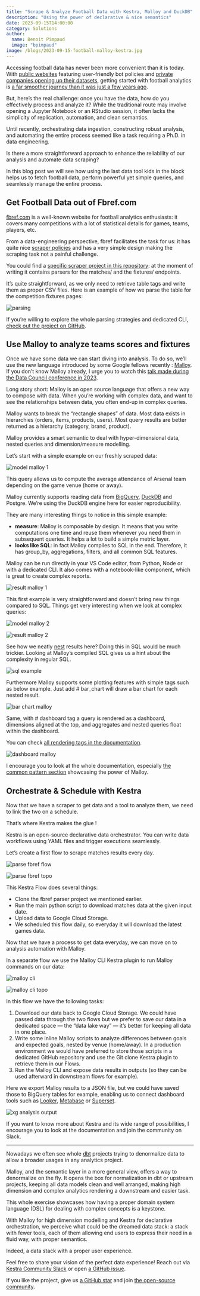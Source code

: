 ```yaml
---
title: "Scrape & Analyze Football Data with Kestra, Malloy and DuckDB"
description: "Using the power of declarative & nice semantics"
date: 2023-09-15T14:00:00
category: Solutions
author:
  name: Benoit Pimpaud
  image: "bpimpaud"
image: /blogs/2023-09-15-football-malloy-kestra.jpg
---
```


Accessing football data has never been more convenient than it is today. With [public websites](https://fbref.com/) featuring user-friendly bot policies and [private companies opening up their datasets](https://github.com/statsbomb/open-data), getting started with football analytics is [a far smoother journey than it was just a few years ago](https://medium.pimpaudben.fr/part-2-a-career-in-football-analytics-the-how-ae8b5eca38ce).

But, here’s the real challenge: once you have the data, how do you effectively process and analyze it? While the traditional route may involve opening a Jupyter Notebook or an RStudio session, it often lacks the simplicity of replication, automation, and clean semantics.

Until recently, orchestrating data ingestion, constructing robust analysis, and automating the entire process seemed like a task requiring a Ph.D. in data engineering.

Is there a more straightforward approach to enhance the reliability of our analysis and automate data scraping?

In this blog post we will see how using the last data tool kids in the block helps us to fetch football data, perform powerful yet simple queries, and seamlessly manage the entire process.


## Get Football Data out of Fbref.com

[fbref.com](https://fbref.com/) is a well-known website for football analytics enthusiasts: it covers many competitions with a lot of statistical details for games, teams, players, etc.

From a data-engineering perspective, fbref facilitates the task for us: it has quite nice [scraper policies](https://www.sports-reference.com/bot-traffic.html) and has a very simple design making the scraping task not a painful challenge.

You could find a [specific scraper project in this repository](https://github.com/Ben8t/fbref_scraper/tree/main): at the moment of writing it contains parsers for the matches/ and the fixtures/ endpoints.

It’s quite straightforward, as we only need to retrieve table tags and write them as proper CSV files. Here is an example of how we parse the table for the competition fixtures pages:

![parsing](/blogs/2023-09-15-football-malloy-kestra/parsing.png)

If you’re willing to explore the whole parsing strategies and dedicated CLI, [check out the project on GitHub](https://github.com/Ben8t/fbref_scraper).


## Use Malloy to analyze teams scores and fixtures

Once we have some data we can start diving into analysis. To do so, we’ll use the new language introduced by some Google fellows recently : [Malloy](https://www.malloydata.dev/).
If you don’t know Malloy already, I urge you to watch this [talk made during the Data Council conference in 2023](https://www.datacouncil.ai/talks/malloy-an-experimental-language-for-data?hsLang=en).

Long story short: Malloy is an open source language that offers a new way to compose with data. When you’re working with complex data, and want to see the relationships between data, you often end-up in complex queries.

Malloy wants to break the “rectangle shapes” of data. Most data exists in hierarchies (orders, items, products, users). Most query results are better returned as a hierarchy (category, brand, product).

Malloy provides a smart semantic to deal with hyper-dimensional data, nested queries and dimension/measure modelling.

Let’s start with a simple example on our freshly scraped data:


![model malloy 1](/blogs/2023-09-15-football-malloy-kestra/model1_malloy.png)

This query allows us to compute the average attendance of Arsenal team depending on the game venue (home or away).

Malloy currently supports reading data from [BigQuery](https://cloud.google.com/bigquery), [DuckDB](https://duckdb.org/) and Postgre. We’re using the DuckDB engine here for easier reproducibility.

They are many interesting things to notice in this simple example:

* **measure**: Malloy is composable by design. It means that you write computations one time and reuse them whenever you need them in subsequent queries. It helps a lot to build a simple metric layer.
* **looks like SQL**: in fact Malloy compiles to SQL in the end. Therefore, it has group_by, aggregations, filters, and all common SQL features.

Malloy can be run directly in your VS Code editor, from Python, Node or with a dedicated CLI. It also comes with a notebook-like component, which is great to create complex reports.


![result malloy 1](/blogs/2023-09-15-football-malloy-kestra/vscode_1.png)

This first example is very straightforward and doesn’t bring new things compared to SQL. Things get very interesting when we look at complex queries:

![model malloy 2](/blogs/2023-09-15-football-malloy-kestra/model2_malloy.png)

![result malloy 2](/blogs/2023-09-15-football-malloy-kestra/result2_malloy.png)

See how we neatly [nest](https://malloydata.github.io/documentation/language/nesting) results here? Doing this in SQL would be much trickier. Looking at Malloy’s compiled SQL gives us a hint about the complexity in regular SQL.

![sql example](/blogs/2023-09-15-football-malloy-kestra/sql_example.png)


Furthermore Malloy supports some plotting features with simple tags such as below example. Just add # bar_chart will draw a bar chart for each nested result.

![bar chart malloy](/blogs/2023-09-15-football-malloy-kestra/result3_malloy.png)

Same, with # dashboard tag a query is rendered as a dashboard, dimensions aligned at the top, and aggregates and nested queries float within the dashboard.

You can check [all rendering tags in the documentation](https://malloydata.github.io/documentation/visualizations/overview).

![dashboard malloy](/blogs/2023-09-15-football-malloy-kestra/result4_malloy.png)

I encourage you to look at the whole documentation, especially [the common pattern section](https://malloydata.github.io/documentation/patterns/yoy) showcasing the power of Malloy.

## Orchestrate & Schedule with Kestra
Now that we have a scraper to get data and a tool to analyze them, we need to link the two on a schedule.

That’s where Kestra makes the glue !

Kestra is an open-source declarative data orchestrator. You can write data workflows using YAML files and trigger executions seamlessly.

Let’s create a first flow to scrape matches results every day.

![parse fbref flow](/blogs/2023-09-15-football-malloy-kestra/parse_fbref_kestra.png)

![parse fbref topo](/blogs/2023-09-15-football-malloy-kestra/parse_fbref_topo.png)

This Kestra Flow does several things:

* Clone the fbref parser project we mentioned earlier.
* Run the main python script to download matches data at the given input date.
* Upload data to Google Cloud Storage.
* We scheduled this flow daily, so everyday it will download the latest games data.

Now that we have a process to get data everyday, we can move on to analysis automation with Malloy.

In a separate flow we use the Malloy CLI Kestra plugin to run Malloy commands on our data:

![malloy cli](/blogs/2023-09-15-football-malloy-kestra/malloy_cli.png)

![malloy cli topo](/blogs/2023-09-15-football-malloy-kestra/malloy_cli_topo.png)


In this flow we have the following tasks:

1. Download our data back to Google Cloud Storage. We could have passed data through the two flows but we prefer to save our data in a dedicated space — the “data lake way” — it’s better for keeping all data in one place.
2. Write some inline Malloy scripts to analyze differences between goals and expected goals, nested by venue (home/away). In a production environment we would have preferred to store those scripts in a dedicated GitHub repository and use the Git clone Kestra plugin to retrieve them in our Flows.
3. Run the Malloy CLI and expose data results in outputs (so they can be used afterward in downstream flows for example).

Here we export Malloy results to a JSON file, but we could have saved those to BigQuery tables for example, enabling us to connect dashboard tools such as [Looker](https://cloud.google.com/looker-studio), [Metabase](https://www.metabase.com/) or [Superset](https://superset.apache.org/).

![xg analysis output](/blogs/2023-09-15-football-malloy-kestra/xg_analysis_output.png)


If you want to know more about Kestra and its wide range of possibilities, I encourage you to look at the documentation and join the community on Slack.

---

Nowadays we often see whole [dbt](https://www.getdbt.com/) projects trying to denormalize data to allow a broader usages in any analytics project.

Malloy, and the semantic layer in a more general view, offers a way to denormalize on the fly. It opens the box for normalization in dbt or upstream projects, keeping all data models clean and well arranged, making high dimension and complex analytics rendering a downstream and easier task.

This whole exercise showcases how having a proper domain system language (DSL) for dealing with complex concepts is a keystone.

With Malloy for high dimension modelling and Kestra for declarative orchestration, we perceive what could be the dreamed data stack: a stack with fewer tools, each of them allowing end users to express their need in a fluid way, with proper semantics.

Indeed, a data stack with a proper user experience.


Feel free to share your vision of the perfect data experience! Reach out via [Kestra Community Slack](https://kestra.io/slack) or open [a GitHub issue](https://github.com/kestra-io/kestra). 

If you like the project, give us [a GitHub star](https://github.com/kestra-io/kestra) and join [the open-source community](https://kestra.io/slack).

